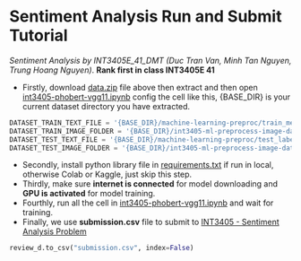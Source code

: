# Sentiment Analysis Run and Submit Tutorial
*Sentiment Analysis by INT3405E_41_DMT (Duc Tran Van, Minh Tan Nguyen, Trung Hoang Nguyen)*. **Rank first in class INT3405E 41**
- Firstly, download [data.zip](https://github.com/pypye/sentiment_analysis/blob/main/data.zip) file above then extract and then open [int3405-phobert-vgg11.ipynb](https://github.com/pypye/sentiment_analysis/blob/main/int3405-phobert-vgg11.ipynb) config the cell like this, {BASE_DIR} is your current dataset directory you have extracted.
```py
DATASET_TRAIN_TEXT_FILE = '{BASE_DIR}/machine-learning-preproc/train_merged_segmented_v2.csv'
DATASET_TRAIN_IMAGE_FOLDER = '{BASE_DIR}/int3405-ml-preprocess-image-data-v2/image_train_resized'
DATASET_TEST_TEXT_FILE = '{BASE_DIR}/machine-learning-preproc/test_labelled_segmented.csv'
DATASET_TEST_IMAGE_FOLDER = '{BASE_DIR}/int3405-ml-preprocess-image-data-v2/image_test_resized'
```
- Secondly, install python library file in [requirements.txt](https://github.com/pypye/sentiment_analysis/blob/main/requirements.txt) if run in local, otherwise Colab or Kaggle, just skip this step.
- Thirdly, make sure **internet is connected** for model downloading and **GPU is activated** for model training.
- Fourthly, run all the cell in [int3405-phobert-vgg11.ipynb](https://github.com/pypye/sentiment_analysis/blob/main/int3405-phobert-vgg11.ipynb) and wait for training.
- Finally, we use **submission.csv** file to submit to [INT3405 - Sentiment Analysis Problem](https://www.kaggle.com/competitions/int3405-sentiment-analysis-problem)
```py
review_d.to_csv("submission.csv", index=False)
```


